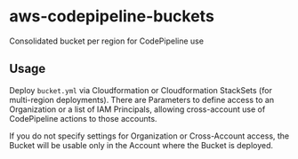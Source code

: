 # aws-codepipeline-buckets
Consolidated bucket per region for CodePipeline use

## Usage
Deploy `bucket.yml` via Cloudformation or Cloudformation StackSets (for multi-region deployments). There are Parameters to define access to an Organization or a list of IAM Principals, allowing cross-account use of CodePipeline actions to those accounts.

If you do not specify settings for Organization or Cross-Account access, the Bucket will be usable only in the Account where the Bucket is deployed.